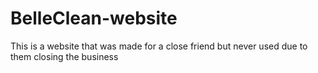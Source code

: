 # BelleClean-website
This is a website that was made for a close friend but never used due to them closing the business
